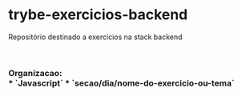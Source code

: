 # trybe-exercicios-backend
Repositório destinado a exercícios na stack backend 

<br/> 

<h3>Organizacao: 
 <br/>
 * `Javascript`
* `secao/dia/nome-do-exercicio-ou-tema`
 
</h3>
